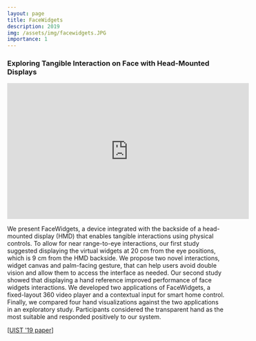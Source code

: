 ```yaml
---
layout: page
title: FaceWidgets
description: 2019
img: /assets/img/facewidgets.JPG
importance: 1
---
```

<h3><b>Exploring Tangible Interaction on Face with Head-Mounted Displays</b></h3>

<iframe width="560" height="315" src="https://www.youtube.com/embed/e_Bty05zuAc" frameborder="0" allow="accelerometer; autoplay; encrypted-media; gyroscope; picture-in-picture" allowfullscreen></iframe>

<br>
<p>
We present FaceWidgets, a device integrated with the backside of a head-mounted display (HMD) that enables tangible interactions using physical controls. To allow for near range-to-eye interactions, our first study suggested displaying the virtual widgets at 20 cm from the eye positions, which is 9 cm from the HMD backside. We propose two novel interactions, widget canvas and palm-facing gesture, that can help users avoid double vision and allow them to access the interface as needed. Our second study showed that displaying a hand reference improved performance of face widgets interactions. We developed two applications of FaceWidgets, a fixed-layout 360 video player and a contextual input for smart home control. Finally, we compared four hand visualizations against the two applications in an exploratory study. Participants considered the transparent hand as the most suitable and responded positively to our system.
<!-- We present FaceWidgets, a novel HMD that integrates physical controls with a lift extender on the backside allowing for the direct manipulation for the VR interaction. Two novel interaction designs, widget canvas and palm-facing gesture, can streamline the back-of-device tangible interaction for HMD. Finally, we conducted three studies that suggest the depth necessary to visualize virtual widgets, the necessity of hand visualization during face widgets interactions, and user preference of hand representations.  -->
</p>
[<a href="https://dl.acm.org/citation.cfm?doid=3332165.3347946">UIST '19 paper</a>]